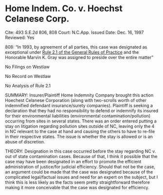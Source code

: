 # Home Indem. Co. v. Hoechst Celanese Corp.

Cite: 493 S.E.2d 806, 808
Court: N.C.App.
Issued Date: Dec. 16, 1997
Reviewed: Yes

808: “In 1993, by agreement of all parties, this case was designated as exceptional under [Rule 2.1 of the General Rules of Practice](https://1.next.westlaw.com/Link/Document/FullText?findType=L&pubNum=1008947&cite=NCRSUPDR2.1&originatingDoc=I45b6381703d811dab386b232635db992&refType=LQ&originationContext=document&transitionType=DocumentItem&ppcid=cbe4b484deb14b21858b53d3000454eb&contextData=(sc.Search)) and the Honorable Marvin K. Gray was assigned to preside over the entire matter”

No Filings on Westlaw

No Record on Westlaw

No Analysis of Rule 2.1

SUMMARY: Insurer/Plaintiff Home Indemnity Company brought this action Hoechest Celanese Corporation (along with two-scrolls worth of other indemnified defendant insurance/surety companies). Plaintiff is seeking a declaration that they had no responsibility to defend or indemnify its insured for their environmental liabilities (environmental contamination/pollution) occurring from sites in several states. There was an order entered putting a stay on litigation regarding pollution sites outside of NC, leaving only the 4 in NC relevant to the case at hand and causing the others to have to re-file in their respective states. The issue is whether the stay is allowed or is an abuse of discretion.

THEORY: Designation in this case occurred before the stay regarding NC v. out of state contamination cases. Because of that, I think it possible that the case may have been designated in an effort to promote the efficient administration of justice/for judicial efficiency. Should that not be the case, an argument could be made that the case was designated because of the complicated legal/factual issues and need for an expert on the subject, but I think this is less likely as the facts seem pretty straightforward therefore making it more conceivable that the case was designated for efficiency.